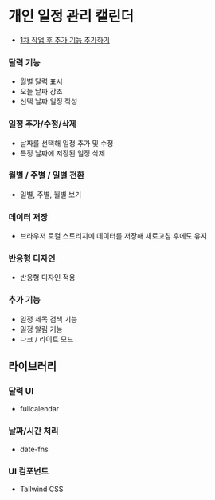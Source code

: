 <h1>개인 일정 관리 캘린더</h1>

- <u> 1차 작업 후 추가 기능 추가하기 </u>

<h3> 달력 기능 </h3>

- 월별 달력 표시
- 오늘 날짜 강조
- 선택 날짜 일정 작성

<h3> 일정 추가/수정/삭제 </h3>

- 날짜를 선택해 일정 추가 및 수정
- 특정 날짜에 저장된 일정 삭제

<h3> 월별 / 주별 / 일별 전환 </h3>

- 일별, 주별, 월별 보기

<h3> 데이터 저장 </h3>

- 브라우저 로컬 스토리지에 데이터를 저장해 새로고침 후에도 유지

<h3> 반응형 디자인 </h3>

- 반응형 디자인 적용

<h3> 추가 기능 </h3>

- 일정 제목 검색 기능
- 일정 알림 기능
- 다크 / 라이트 모드

<h2> 라이브러리 </h2>

<h3> 달력 UI </h3>

- fullcalendar

<h3> 날짜/시간 처리 </h3>

- date-fns

<h3> UI 컴포넌트 </h3>

- Tailwind CSS